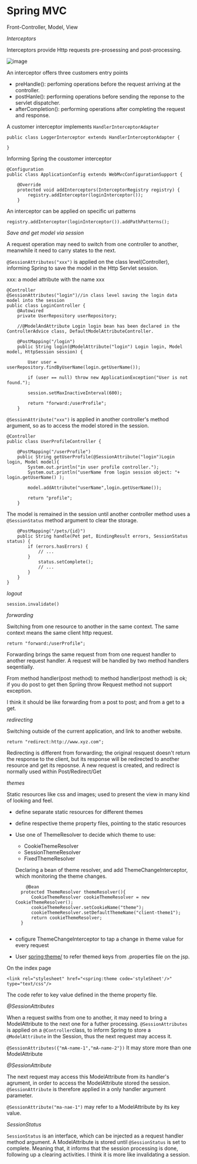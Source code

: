 # Spring MVC
 Front-Controller, Model, View 

*Interceptors*

Interceptors provide Http requests pre-prosessing and post-processing.  

![image](https://user-images.githubusercontent.com/17804600/89495725-294c2880-d7b9-11ea-925f-b9170e25165a.png)


An interceptor offers three customers entry points

* preHandle(): perfoming operations before the request arriving at the controller. 
* postHanle(): performing operations before sending the reponse to the servlet dispatcher. 
* afterCompletion(): performing operations after completing the request and response. 

A customer interceptor implements `HandlerInterceptorAdapter`

```
public class LoggerInterceptor extends HandlerInterceptorAdapter {

}
```

Informing Spring the coustomer interceptor

```
@Configuration
public class ApplicationConfig extends WebMvcConfigurationSupport {

    @Override
    protected void addInterceptors(InterceptorRegistry registry) {
        registry.addInterceptor(loginInterceptor());
    }

```

An interceptor can be applied on specific uri patterns

```
registry.addInterceptor(loginInterceptor()).addPathPatterns();
```

*Save and get model via session*

A request operation may need to switch from one controller to another, meanwhile it need to carry states to the next.

`@SessionAttributes("xxx")` is applied on the class level(Controller), informing Spring to save the model in the Http Servlet session.  

xxx: a model attribute with the name xxx 

````
@Controller
@SessionAttributes("login")//in class level saving the login data model into the session
public class LoginController {
    @Autowired
    private UserRepository userRepository;

    //@ModelAndAttribute Login login bean has been declared in the ControllerAdvice class, DefaultModelAttributeController.

    @PostMapping("/login")
    public String login(@ModelAttribute("login") Login login, Model model, HttpSession session) {

        User user = userRepository.findByUserName(login.getUserName());

        if (user == null) throw new ApplicationException("User is not found.");

        session.setMaxInactiveInterval(600);

        return "forward:/userProfile";
    }

````
`@SessionAttribute("xxx")` is applied in another controller's method argument, so as to access the model stored in the session.

````
@Controller
public class UserProfileController {

    @PostMapping("/userProfile")
    public String getUserProfile(@SessionAttribute("login")Login login, Model model){
        System.out.println("in user profile controller.");
        System.out.println("userName from login session object: "+ login.getUserName() );

        model.addAttribute("userName",login.getUserName());

        return "profile";
    }

````

The model is remained in the session until another controller method uses a `@SessionStatus` method argument to clear the storage. 

````
    @PostMapping("/pets/{id}")
    public String handle(Pet pet, BindingResult errors, SessionStatus status) {
        if (errors.hasErrors) {
            // ...
        }
            status.setComplete(); 
            // ...
        }
    }
}
````

*logout*

`session.invalidate()`

*forwarding* 

Switching from one resource to another in the same context. The same context means the same client http request.  

`return "forward:/userProfile";`

Forwarding brings the same request from from one request handler to another request handler. A request will be handled by two method handlers seqentially. 

From method handler(post method) to method handler(post method) is ok; if you do post to get then Spriing throw Request method not support exception. 

I think it should be like forwarding from a post to post; and from a get to a get. 

*redirecting*

Switching outside of the current application, and link to another website.

`return "redirect:http://www.xyz.com";`

Redirecting is different from forwarding; the original resquest doesn't return the response to the client, but its response will be redirected to another resource
and get its reposnse. A new request is created, and redirect is normally used within Post/Redirect/Get 

*themes*

Static resources like css and images; used to present the view in many kind of looking and feel. 

* define separate static resources for different themes
* define respective theme property files, pointing to the static resources
* Use one of ThemeResolver to decide which theme to use: 
  * CookieThemeResolver
  * SessionThemeResolver
  * FixedThemeResolver
  
  Declaring a bean of theme resolver, and add ThemeChangeInterceptor, which monitoring the theme changes. 
  
  ````
      @Bean
    protected ThemeResolver themeResolver(){
        CookieThemeResolver cookieThemeResolver = new CookieThemeResolver();
        cookieThemeResolver.setCookieName("theme");
        cookieThemeResolver.setDefaultThemeName("client-theme1");
        return cookieThemeResolver;
    }
 
  ````
 
 * cofigure ThemeChangeInterceptor to tap a change in theme value for every request
 * User <spring:theme/> to refer themed keys from .properties file on the jsp. 
 
 On the index page
 
 `<link rel="stylesheet" href="<spring:theme code='styleSheet'/>" type="text/css"/>`
 
 The code refer to key value defined in the theme property file. 
 
 
 
 *@SessionAttributes*
 
 When a request swiths from one to another, it may need to bring a ModelAttribute to the next one for a futher processing.  `@SessionAttributes` is applied on a `@Controller`class, to inform Spring to store a `@ModelAttribute` in the Session, thus the next request may access it. 
 
 `@SessionAttributes({"mA-name-1","mA-name-2"})` It may store more than one ModelAttribute 
 
 *@SessionAttribute*
 
 The next request may access this ModelAttribute from its handler's agrument, in order to access the ModelAttribute stored the session. `@SessionAttribute` is therefore applied in a only handler argument parameter.
 
 `@SessionAttribute("ma-nae-1")` may refer to a ModelAttribute by its key value.
 
 *SessionStatus*
 
 `SessionStatus` is an interface, which can be injected as a request handler method argument. A ModelAttribute is stored until `@SessionStatus` is set to complete. Meaning that, 
 it informs that the session processing is done, following up a clearing activities. I think it is more like invalidating a session. 

